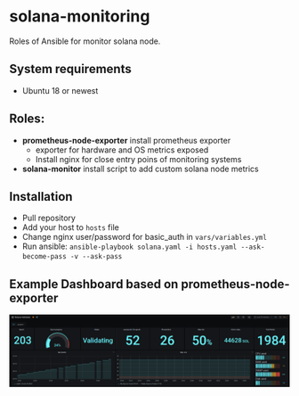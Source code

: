 # solana-monitoring

Roles of Ansible for monitor solana node.

## System requirements

- Ubuntu 18 or newest

## Roles:

- **prometheus-node-exporter** install prometheus exporter
  - exporter for hardware and OS metrics exposed
  - Install nginx for close entry poins of monitoring systems
- **solana-monitor** install script to add custom solana node metrics

## Installation

- Pull repository
- Add your host to `hosts` file
- Change nginx user/password for basic_auth in `vars/variables.yml`
- Run ansible: `ansible-playbook solana.yaml -i hosts.yaml --ask-become-pass -v --ask-pass`

## Example Dashboard based on prometheus-node-exporter

![Alt text](images/image.png?raw=true "Solana dashboard")

